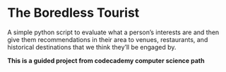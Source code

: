# The Boredless Tourist

A simple python script to evaluate what a person’s interests are and then give them recommendations in their area to venues, restaurants, and historical destinations that we think they’ll be engaged by.

**This is a guided project from codecademy computer science path**
